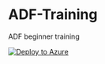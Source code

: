 # ADF-Training
ADF beginner training

[![Deploy to Azure](https://aka.ms/deploytoazurebutton)](https://portal.azure.com/#create/Microsoft.Template/uri/https%3A%2F%2Fgithub.com%2FCloudShiftBV%2FAdf-Training%2Fblob%2F0180193395b990e1f00467b861a279241c27aa3f%2FLabEnvironment%2Fazuredeploy.json)
